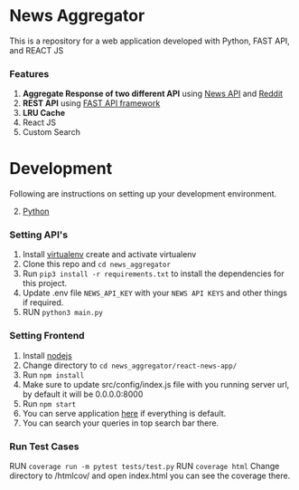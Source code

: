 # News Aggregator

This is a repository for a web application developed with Python, FAST API, and REACT JS

### Features

1. **Aggregate Response of two different API** using [News API](https://newsapi.org/) and [Reddit](https://www.reddit.com/dev/api/)
2. **REST API** using [FAST API framework](https://github.com/tiangolo/fastapi)
3. **LRU Cache**
4. React JS
6. Custom Search

# Development

Following are instructions on setting up your development environment.

2. [Python](https://www.python.org/downloads/release/python-365/)

### Setting API's 

1. Install [virtualenv](https://pypi.org/project/virtualenv/) create and activate virtualenv
2. Clone this repo and `cd news_aggregator`
3. Run `pip3 install -r requirements.txt` to install the dependencies for this project.
4. Update .env file `NEWS_API_KEY` with your `NEWS API KEYS` and other things if required.
5. RUN `python3 main.py`

### Setting Frontend

1. Install [nodejs](https://nodejs.org/en/)
2. Change directory to `cd news_aggregator/react-news-app/`
3. Run `npm install`
4. Make sure to update src/config/index.js file with you running server url, by default it will be 0.0.0.0:8000
5. Run `npm start`
6. You can serve application [here](http://localhost:3000/) if everything is default.
7. You can search your queries in top search bar there.

### Run Test Cases
RUN `coverage run -m pytest tests/test.py`
RUN `coverage html`
Change directory to /htmlcov/ and open index.html you can see the coverage there.
